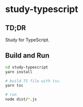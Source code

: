# study-typescript

## TD;DR

Study for TypeScript.

## Build and Run

```bash
cd study-typescript
yarn install

# build TS file with tsc.
yarn tsc

# run
node dist/*.js
```
